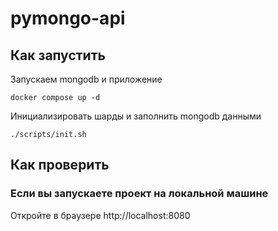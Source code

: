 # pymongo-api

## Как запустить

Запускаем mongodb и приложение

```shell
docker compose up -d
```

Инициализировать шарды и заполнить mongodb данными

```shell
./scripts/init.sh
```

## Как проверить

### Если вы запускаете проект на локальной машине

Откройте в браузере http://localhost:8080
